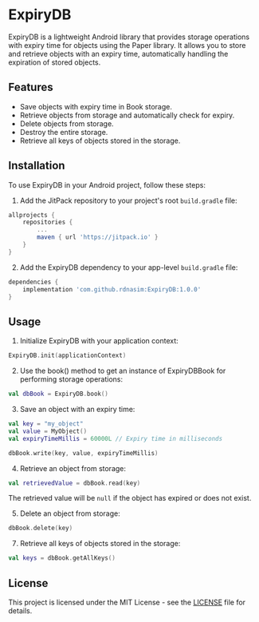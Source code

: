 # ExpiryDB

ExpiryDB is a lightweight Android library that provides storage operations with expiry time for objects using the Paper library. It allows you to store and retrieve objects with an expiry time, automatically handling the expiration of stored objects.

## Features

- Save objects with expiry time in Book storage.
- Retrieve objects from storage and automatically check for expiry.
- Delete objects from storage.
- Destroy the entire storage.
- Retrieve all keys of objects stored in the storage.

## Installation

To use ExpiryDB in your Android project, follow these steps:

1. Add the JitPack repository to your project's root `build.gradle` file:

```groovy
allprojects {
    repositories {
        ...
        maven { url 'https://jitpack.io' }
    }
}
```

2. Add the ExpiryDB dependency to your app-level `build.gradle` file:
```groovy
dependencies {
    implementation 'com.github.rdnasim:ExpiryDB:1.0.0'
}
```
## Usage
1. Initialize ExpiryDB with your application context:
```kotlin
ExpiryDB.init(applicationContext)
```
2. Use the book() method to get an instance of ExpiryDBBook for performing storage operations:
```kotlin
val dbBook = ExpiryDB.book()
```
3. Save an object with an expiry time:
```kotlin
val key = "my_object"
val value = MyObject()
val expiryTimeMillis = 60000L // Expiry time in milliseconds

dbBook.write(key, value, expiryTimeMillis)
```
4. Retrieve an object from storage:
```kotlin
val retrievedValue = dbBook.read(key)
```
The retrieved value will be `null` if the object has expired or does not exist.

5. Delete an object from storage:
```kotlin
dbBook.delete(key)
```
7. Retrieve all keys of objects stored in the storage:
```kotlin
val keys = dbBook.getAllKeys()
```
## License
This project is licensed under the MIT License - see the [LICENSE](https://github.com/rdnasim/expirydb/blob/main/LICENSE) file for details.
